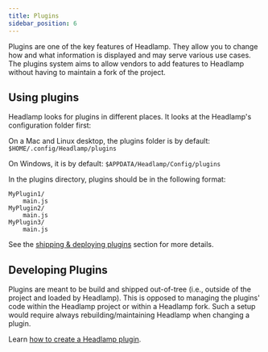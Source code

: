 ```yaml
---
title: Plugins
sidebar_position: 6
---
```


Plugins are one of the key features of Headlamp. They allow you to change how and what information is displayed and may serve various use cases. The plugins system aims to allow vendors to add features to Headlamp without having to maintain a fork of the project.

## Using plugins

Headlamp looks for plugins in different places.
It looks at the Headlamp's configuration folder first:

On a Mac and Linux desktop, the plugins folder is by default:
`$HOME/.config/Headlamp/plugins`

On Windows, it is by default:
`$APPDATA/Headlamp/Config/plugins`

In the plugins directory, plugins should be in the following format:

```
MyPlugin1/
    main.js
MyPlugin2/
    main.js
MyPlugin3/
    main.js
```

See the [shipping & deploying plugins](./building.md#shipping-and-deploying-plugins) section
for more details.

## Developing Plugins

Plugins are meant to be build and shipped out-of-tree (i.e., outside of the project and loaded by
Headlamp). This is opposed to managing the plugins' code within the Headlamp
project or within a Headlamp fork. Such a setup would require always
rebuilding/maintaining Headlamp when changing a plugin.

Learn [how to create a Headlamp plugin](./building.md).
